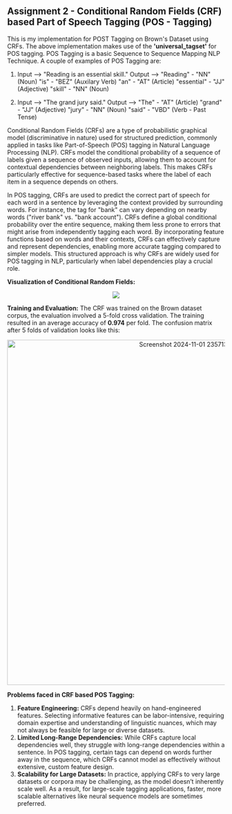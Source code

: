 ## Assignment 2 - Conditional Random Fields (CRF) based Part of Speech Tagging (POS - Tagging)
This is my implementation for POST Tagging on Brown's Dataset using CRFs. The above implementation makes  use of the **'universal_tagset'** for POS tagging. 
POS Tagging is a basic Sequence to Sequence Mapping NLP Technique. A couple of examples of POS Tagging are:
1) Input --> "Reading is an essential skill."
   Output --> "Reading" - "NN" (Noun)
              "is" - "BEZ" (Auxilary Verb)
              "an" - "AT" (Article)
              "essential" - "JJ" (Adjective)
              "skill" - "NN" (Noun)

2) Input --> "The grand jury said."
   Output --> "The" - "AT" (Article)
              "grand" - "JJ" (Adjective)
              "jury" - "NN" (Noun)
              "said" - "VBD" (Verb - Past Tense)   

Conditional Random Fields (CRFs) are a type of probabilistic graphical model (discriminative in nature) used for structured prediction, commonly applied in tasks like Part-of-Speech (POS) tagging in Natural Language Processing (NLP). CRFs model the conditional probability of a sequence of labels given a sequence of observed inputs, allowing them to account for contextual dependencies between neighboring labels. This makes CRFs particularly effective for sequence-based tasks where the label of each item in a sequence depends on others.

In POS tagging, CRFs are used to predict the correct part of speech for each word in a sentence by leveraging the context provided by surrounding words. For instance, the tag for "bank" can vary depending on nearby words ("river bank" vs. "bank account"). CRFs define a global conditional probability over the entire sequence, making them less prone to errors that might arise from independently tagging each word. By incorporating feature functions based on words and their contexts, CRFs can effectively capture and represent dependencies, enabling more accurate tagging compared to simpler models. This structured approach is why CRFs are widely used for POS tagging in NLP, particularly when label dependencies play a crucial role.

**Visualization of Conditional Random Fields:**
<div align="center">
   <img src = "https://encrypted-tbn0.gstatic.com/images?q=tbn:ANd9GcRqeEPfew1wRtYRd9TrG0YmwDnQaEcvR5CwqA&s">
</div>

**Training and Evaluation:** The CRF was trained on the Brown dataset corpus, the evaluation involved a 5-fold cross validation. The training resulted in an average accuracy of **0.974** per fold. The confusion matrix after 5 folds of validation looks like this:

<div align="center">
   <img width="800" alt="Screenshot 2024-11-01 235713" src="https://github.com/user-attachments/assets/ac468161-6d20-4b96-aa0e-bcc845486c4f">
</div>

**Problems faced in CRF based POS Tagging:**
1) **Feature Engineering:** CRFs depend heavily on hand-engineered features. Selecting informative features can be labor-intensive, requiring domain expertise and understanding of linguistic nuances, which may not always be feasible for large or diverse datasets.
2) **Limited Long-Range Dependencies:** While CRFs capture local dependencies well, they struggle with long-range dependencies within a sentence. In POS tagging, certain tags can depend on words further away in the sequence, which CRFs cannot model as effectively without extensive, custom feature design.
3) **Scalability for Large Datasets:** In practice, applying CRFs to very large datasets or corpora may be challenging, as the model doesn’t inherently scale well. As a result, for large-scale tagging applications, faster, more scalable alternatives like neural sequence models are sometimes preferred.

